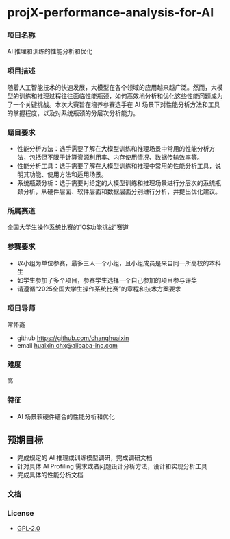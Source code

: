 # projX-performance-analysis-for-AI
### 项目名称
AI 推理和训练的性能分析和优化

### 项目描述

随着人工智能技术的快速发展，大模型在各个领域的应用越来越广泛。然而，大模型的训练和推理过程往往面临性能瓶颈，如何高效地分析和优化这些性能问题成为了一个关键挑战。本次大赛旨在培养参赛选手在 AI 场景下对性能分析方法和工具的掌握程度，以及对系统瓶颈的分层次分析能力。

### 题目要求
- 性能分析方法：选手需要了解在大模型训练和推理场景中常用的性能分析方法，包括但不限于计算资源利用率、内存使用情况、数据传输效率等。  
- 性能分析工具：选手需要了解在大模型训练和推理中常用的性能分析工具，说明其功能、使用方法和适用场景。  
- 系统瓶颈分析：选手需要对给定的大模型训练和推理场景进行分层次的系统瓶颈分析，从硬件层面、软件层面和数据层面分别进行分析，并提出优化建议。

### 所属赛道

全国大学生操作系统比赛的“OS功能挑战”赛道


### 参赛要求

- 以小组为单位参赛，最多三人一个小组，且小组成员是来自同一所高校的本科生
- 如学生参加了多个项目，参赛学生选择一个自己参加的项目参与评奖
- 请遵循“2025全国大学生操作系统比赛”的章程和技术方案要求


### 项目导师

常怀鑫

* github https://github.com/changhuaixin 
* email huaixin.chx@alibaba-inc.com


### 难度

高


### 特征

* AI 场景软硬件结合的性能分析和优化

## 预期目标

* 完成规定的 AI 推理或训练模型调研，完成调研文档
* 针对具体 AI Profiling 需求或者问题设计分析方法，设计和实现分析工具
* 完成具体的性能分析文档

### 文档


### License

* [GPL-2.0](https://opensource.org/licenses/GPL-2.0)
